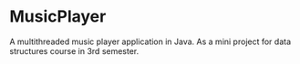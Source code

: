 # MusicPlayer
A multithreaded music player application in Java. As a mini project for data structures course in 3rd semester.
